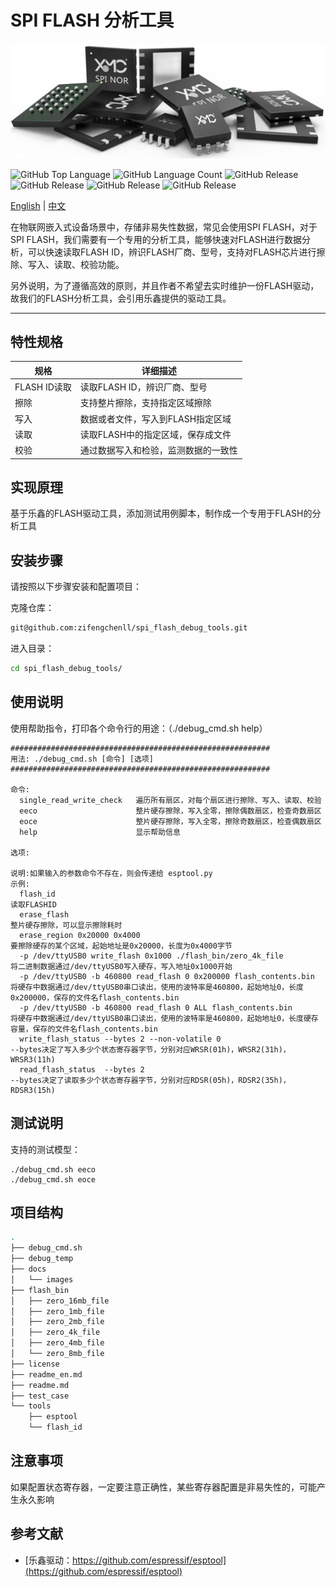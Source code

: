 
# SPI FLASH 分析工具

![项目Logo](docs/images/project_logo.png)

![GitHub Top Language](https://img.shields.io/github/languages/top/zifengchenll/circular_buffer.svg)
![GitHub Language Count](https://img.shields.io/github/languages/count/zifengchenll/circular_buffer.svg)
![GitHub Release](https://img.shields.io/github/license/zifengchenll/circular_buffer.svg)
![GitHub Release](https://img.shields.io/github/repo-size/zifengchenll/circular_buffer.svg)
![GitHub Release](https://img.shields.io/github/last-commit/zifengchenll/circular_buffer.svg)
![GitHub Release](https://img.shields.io/github/v/release/zifengchenll/circular_buffer.svg)

[English](readme_en.md) | [中文](./readme.md)

在物联网嵌入式设备场景中，存储非易失性数据，常见会使用SPI FLASH，对于SPI FLASH，我们需要有一个专用的分析工具，能够快速对FLASH进行数据分析，可以快速读取FLASH ID，辨识FLASH厂商、型号，支持对FLASH芯片进行擦除、写入、读取、校验功能。

另外说明，为了遵循高效的原则，并且作者不希望去实时维护一份FLASH驱动，故我们的FLASH分析工具，会引用乐鑫提供的驱动工具。

------

## 特性规格

| 规格         | 详细描述                             |
| ------------ | ------------------------------------ |
| FLASH ID读取 | 读取FLASH ID，辨识厂商、型号         |
| 擦除         | 支持整片擦除，支持指定区域擦除       |
| 写入         | 数据或者文件，写入到FLASH指定区域    |
| 读取         | 读取FLASH中的指定区域，保存成文件    |
| 校验         | 通过数据写入和检验，监测数据的一致性 |

## 实现原理

基于乐鑫的FLASH驱动工具，添加测试用例脚本，制作成一个专用于FLASH的分析工具

## 安装步骤

请按照以下步骤安装和配置项目：

克隆仓库：

```bash
git@github.com:zifengchenll/spi_flash_debug_tools.git
```

进入目录：

```bash
cd spi_flash_debug_tools/
```

## 使用说明

使用帮助指令，打印各个命令行的用途：（./debug_cmd.sh help）

```
##########################################################
用法: ./debug_cmd.sh [命令] [选项]
##########################################################

命令:
  single_read_write_check   遍历所有扇区，对每个扇区进行擦除、写入、读取、校验
  eeco                      整片硬存擦除，写入全零，擦除偶数扇区，检查奇数扇区
  eoce                      整片硬存擦除，写入全零，擦除奇数扇区，检查偶数扇区
  help                      显示帮助信息

选项:

说明:如果输入的参数命令不存在，则会传递给 esptool.py
示例:
  flash_id                                                            读取FLASHID
  erase_flash                                                         整片硬存擦除，可以显示擦除耗时
  erase_region 0x20000 0x4000                                         要擦除硬存的某个区域，起始地址是0x20000，长度为0x4000字节
  -p /dev/ttyUSB0 write_flash 0x1000 ./flash_bin/zero_4k_file         将二进制数据通过/dev/ttyUSB0写入硬存，写入地址0x1000开始
  -p /dev/ttyUSB0 -b 460800 read_flash 0 0x200000 flash_contents.bin  将硬存中数据通过/dev/ttyUSB0串口读出，使用的波特率是460800，起始地址0，长度0x200000，保存的文件名flash_contents.bin
  -p /dev/ttyUSB0 -b 460800 read_flash 0 ALL flash_contents.bin       将硬存中数据通过/dev/ttyUSB0串口读出，使用的波特率是460800，起始地址0，长度硬存容量，保存的文件名flash_contents.bin
  write_flash_status --bytes 2 --non-volatile 0                       --bytes决定了写入多少个状态寄存器字节，分别对应WRSR(01h)，WRSR2(31h)，WRSR3(11h)
  read_flash_status  --bytes 2                                        --bytes决定了读取多少个状态寄存器字节，分别对应RDSR(05h)，RDSR2(35h)，RDSR3(15h)

```

## 测试说明

支持的测试模型：

```
./debug_cmd.sh eeco
./debug_cmd.sh eoce
```

## 项目结构

```bash
.
├── debug_cmd.sh
├── debug_temp
├── docs
│   └── images
├── flash_bin
│   ├── zero_16mb_file
│   ├── zero_1mb_file
│   ├── zero_2mb_file
│   ├── zero_4k_file
│   ├── zero_4mb_file
│   └── zero_8mb_file
├── license
├── readme_en.md
├── readme.md
├── test_case
└── tools
    ├── esptool
    └── flash_id

```

## 注意事项

如果配置状态寄存器，一定要注意正确性，某些寄存器配置是非易失性的，可能产生永久影响

## 参考文献

- [乐鑫驱动：https://github.com/espressif/esptool](https://github.com/espressif/esptool)
